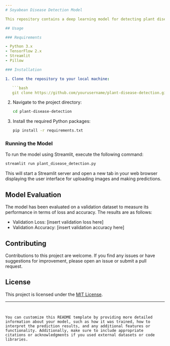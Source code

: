 ```yaml
---
# Soyabean Disease Detection Model

This repository contains a deep learning model for detecting plant diseases using convolutional neural networks (CNNs). The model is based on the InceptionV3 architecture and has been trained on a dataset of images containing various plant diseases.

## Usage

### Requirements

- Python 3.x
- TensorFlow 2.x
- Streamlit
- Pillow

### Installation

1. Clone the repository to your local machine:

   ```bash
   git clone https://github.com/yourusername/plant-disease-detection.git
   ```

2. Navigate to the project directory:

   ```bash
   cd plant-disease-detection
   ```

3. Install the required Python packages:

   ```bash
   pip install -r requirements.txt
   ```

### Running the Model

To run the model using Streamlit, execute the following command:

```bash
streamlit run plant_disease_detection.py
```

This will start a Streamlit server and open a new tab in your web browser displaying the user interface for uploading images and making predictions.

## Model Evaluation

The model has been evaluated on a validation dataset to measure its performance in terms of loss and accuracy. The results are as follows:

- Validation Loss: [insert validation loss here]
- Validation Accuracy: [insert validation accuracy here]

## Contributing

Contributions to this project are welcome. If you find any issues or have suggestions for improvement, please open an issue or submit a pull request.

## License

This project is licensed under the [MIT License](LICENSE).

---
```


You can customize this README template by providing more detailed information about your model, such as how it was trained, how to interpret the prediction results, and any additional features or functionality. Additionally, make sure to include appropriate citations or acknowledgments if you used external datasets or code libraries.

